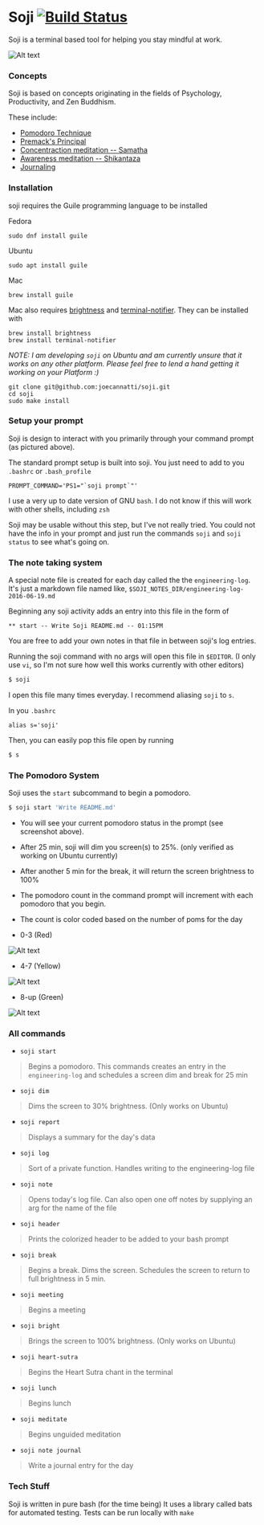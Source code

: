 # Soji [![Build Status](https://travis-ci.org/joecannatti/soji.svg?branch=master)](https://travis-ci.org/joecannatti/soji)

Soji is a terminal based tool for helping you stay mindful at work.

![Alt text](readme_images/prompt.png?raw=true "Title")


### Concepts

Soji is based on concepts originating in the fields of Psychology, Productivity, and Zen Buddhism.

These include:
  * [Pomodoro Technique](https://en.wikipedia.org/wiki/Pomodoro_Technique)
  * [Premack's Principal](https://en.wikipedia.org/wiki/Premack%27s_principle)
  * [Concentraction meditation -- Samatha](https://en.wikipedia.org/wiki/Samatha)
  * [Awareness meditation -- Shikantaza](https://en.wikipedia.org/wiki/Shikantaza)
  * [Journaling](https://en.wikipedia.org/wiki/Journal_therapy)


### Installation

soji requires the Guile programming language to be installed

Fedora
```
sudo dnf install guile
```

Ubuntu
```
sudo apt install guile
```

Mac
```
brew install guile
```

Mac also requires [brightness](https://github.com/nriley/brightness) and [terminal-notifier](https://github.com/julienXX/terminal-notifier). They can be installed with

```
brew install brightness
brew install terminal-notifier
```

_NOTE: I am developing `soji` on Ubuntu and am currently unsure that it works on any other platform. Please feel free to lend a hand getting it working on your Platform :)_

```
git clone git@github.com:joecannatti/soji.git
cd soji
sudo make install
```

### Setup your prompt

Soji is design to interact with you primarily through your command prompt (as pictured above). 

The standard prompt setup is built into soji. You just need to add to you `.bashrc` or `.bash_profile`

```
PROMPT_COMMAND='PS1="`soji prompt`"'
```

I use a very up to date version of GNU `bash`. I do not know if this will work with other shells, including `zsh`

Soji may be usable without this step, but I've not really tried. You could not have the info in your prompt and just run the commands `soji` and `soji status` to see what's going on.

### The note taking system

A special note file is created for each day called the the `engineering-log`. It's just a markdown file named like, `$SOJI_NOTES_DIR/engineering-log-2016-06-19.md`

Beginning any soji activity adds an entry into this file in the form of

```
** start -- Write Soji README.md -- 01:15PM
```

You are free to add your own notes in that file in between soji's log entries. 

Running the soji command with no args will open this file in `$EDITOR`. (I only use `vi`, so I'm not sure how well this works currently with other editors)

```bash
$ soji
```
I open this file many times everyday. I recommend aliasing `soji` to `s`.

In you `.bashrc`

```
alias s='soji'
```

Then, you can easily pop this file open by running

```bash
$ s
```

### The Pomodoro System

Soji uses the `start` subcommand to begin a pomodoro. 

```bash
$ soji start 'Write README.md'
```

* You will see your current pomodoro status in the prompt (see screenshot above).
* After 25 min, soji will dim you screen(s) to 25%. (only verified as working on Ubuntu currently)
* After another 5 min for the break, it will return the screen brightness to 100%
* The pomodoro count in the command prompt will increment with each pomodoro that you begin.
* The count is color coded based on the number of poms for the day

* 0-3 (Red)

![Alt text](readme_images/1pom.png?raw=true "Title")

* 4-7 (Yellow)

![Alt text](readme_images/5pom.png?raw=true "Title")

* 8-up (Green)

![Alt text](readme_images/8pom.png?raw=true "Title")



### All commands

* `soji start`

> Begins a pomodoro. This commands creates an entry in the `engineering-log` and schedules a screen dim and break for 25 min

* `soji dim`

> Dims the screen to 30% brightness. (Only works on Ubuntu)

* `soji report`

> Displays a summary for the day's data

* `soji log`

> Sort of a private function. Handles writing to the engineering-log file

* `soji note`

> Opens today's log file. Can also open one off notes by supplying an arg for the name of the file

* `soji header`

> Prints the colorized header to be added to your bash prompt

* `soji break`

> Begins a break. Dims the screen. Schedules the screen to return to full brightness in 5 min.

* `soji meeting`

> Begins a meeting 

* `soji bright`

> Brings the screen to 100% brightness. (Only works on Ubuntu)

* `soji heart-sutra`

> Begins the Heart Sutra chant in the terminal

* `soji lunch`

> Begins lunch

* `soji meditate`

> Begins unguided meditation 

* `soji note journal`

> Write a journal entry for the day


### Tech Stuff

Soji is written in pure bash (for the time being)
It uses a library called bats for automated testing.
Tests can be run locally with `make`

